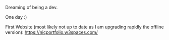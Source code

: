 Dreaming of being a dev.

One day :)

First Website (most likely not up to date as I am upgrading rapidly the offline version): 
https://nicportfolio.w3spaces.com/